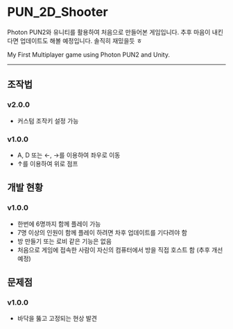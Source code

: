 # PUN_2D_Shooter
 
Photon PUN2와 유니티를 활용하여 처음으로 만들어본 게임입니다.
추후 마음이 내킨다면 업데이트도 해볼 예정입니다.
솔직히 재밌을듯 ㅎ

My First Multiplayer game using Photon PUN2 and Unity.

-----

## 조작법
### v2.0.0
- 커스텀 조작키 설정 가능

### v1.0.0
- A, D 또는 ←, →를 이용하여 좌우로 이동
- ↑를 이용하여 위로 점프

## 개발 현황
### v1.0.0
- 한번에 6명까지 함께 플레이 가능
- 7명 이상의 인원이 함께 플레이 하려면 차후 업데이트를 기다려야 함
- 방 만들기 또는 로비 같은 기능은 없음
- 처음으로 게임에 접속한 사람이 자신의 컴퓨터에서 방을 직접 호스트 함 (추후 개선 예정)

## 문제점
### v1.0.0
- 바닥을 뚫고 고정되는 현상 발견
